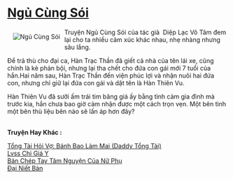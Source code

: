 <a href="https://utruyen.com/ngu-cung-soi/594/" title="Ngủ Cùng Sói"><h1>Ngủ Cùng Sói</h1></a><div style="display:table"><img align="right" style="float: left; padding: 10px;" src="https://utruyen.com/images/story/200x260/ngu-cung-soi.jpg" alt="Ngủ Cùng Sói">Truyện Ngủ Cùng Sói của tác giả  Diệp Lạc Vô Tâm đem lại cho ta nhiều cảm xúc khác nhau, nhẹ nhàng nhưng sâu lắng.<p></p>Để trả thù cho đại ca, Hàn Trạc Thần đã giết cả nhà của tên lái xe, cũng chính là kẻ phản bội, nhưng lại tha chết cho đứa con gái mới 7 tuổi của hắn.Hai năm sau, Hàn Trạc Thần đến viện phúc lợi và nhận nuôi hai đứa con, nhưng chỉ giữ lại đứa con gái và dặt tên là Hàn Thiên Vu.<p></p>Hàn Thiên Vu đã sưởi ấm trái tim băng giá ấy bằng tình cảm gia đình mà trước kia, hắn chưa bao giờ cảm nhận được một cách trọn vẹn. Một bên tình một bên thù liệu bên nào sẽ lấn áp hơn đây?</div><p><br><b>Truyện Hay Khác :</b></p><a href="https://utruyen.com/tong-tai-hoi-vo-banh-bao-lam-mai-daddy-tong-tai/19177/" alt="Tổng Tài Hỏi Vợ: Bánh Bao Làm Mai (Daddy Tổng Tài)">Tổng Tài Hỏi Vợ: Bánh Bao Làm Mai (Daddy Tổng Tài)</a><br/><a href="https://dammy2019.blogspot.com/2019/11/lvss-chi-gia-y.html" alt="Lvss Chi Giá Y">Lvss Chi Giá Y</a><br/><a href="https://truyenngontinhay.wordpress.com/2019/10/03/ban-chep-tay-tam-nguyen-cua-nu-phu/" alt="Bản Chép Tay Tâm Nguyện Của Nữ Phụ">Bản Chép Tay Tâm Nguyện Của Nữ Phụ</a><br/><a href="https://github.com/quanluxury/truyenhot/tree/master/truyenhay/4465/" alt="Đại Niết Bàn">Đại Niết Bàn</a><br/>